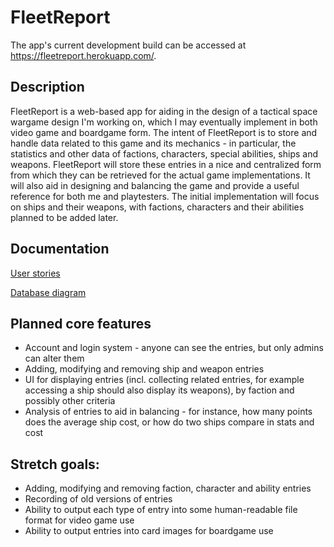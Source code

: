 # FleetReport

The app's current development build can be accessed at https://fleetreport.herokuapp.com/.

## Description

FleetReport is a web-based app for aiding in the design of a tactical space wargame design I'm working on, which I may eventually implement in both video game and boardgame form. The intent of FleetReport is to store and handle data related to this game and its mechanics - in particular, the statistics and other data of factions, characters, special abilities, ships and weapons. FleetReport will store these entries in a nice and centralized form from which they can be retrieved for the actual game implementations. It will also aid in designing and balancing the game and provide a useful reference for both me and playtesters. The initial implementation will focus on ships and their weapons, with factions, characters and their abilities planned to be added later.

## Documentation
[User stories](https://github.com/elucca/FleetReport/blob/master/documentation/user_stories.md)

[Database diagram](https://raw.githubusercontent.com/elucca/FleetReport/master/documentation/FleetReport_db.png)

## Planned core features

- Account and login system - anyone can see the entries, but only admins can alter them
- Adding, modifying and removing ship and weapon entries
- UI for displaying entries (incl. collecting related entries, for example accessing a ship should also display its weapons), by faction and possibly other criteria
- Analysis of entries to aid in balancing - for instance, how many points does the average ship cost, or how do two ships compare in stats and cost

## Stretch goals:
- Adding, modifying and removing faction, character and ability entries
- Recording of old versions of entries
- Ability to output each type of entry into some human-readable file format for video game use
- Ability to output entries into card images for boardgame use
